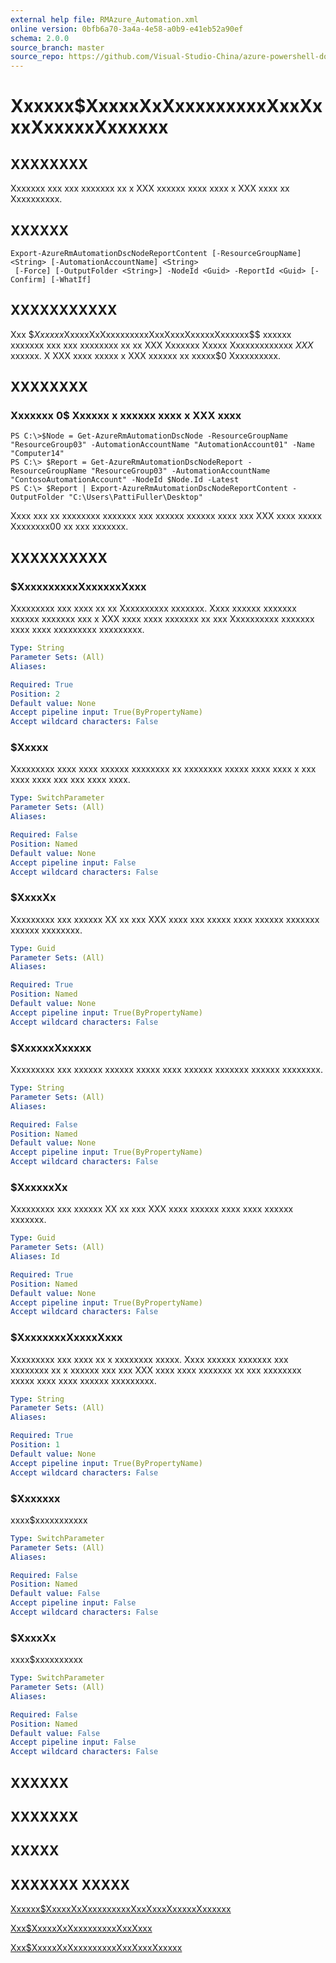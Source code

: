 ```yaml
---
external help file: RMAzure_Automation.xml
online version: 0bfb6a70-3a4a-4e58-a0b9-e41eb52a90ef
schema: 2.0.0
source_branch: master
source_repo: https://github.com/Visual-Studio-China/azure-powershell-docs-int
---
```


# Xxxxxx$XxxxxXxXxxxxxxxxxXxxXxxxXxxxxxXxxxxxx
## XXXXXXXX
Xxxxxxx xxx xxx xxxxxxx xx x XXX xxxxxx xxxx xxxx x XXX xxxx xx Xxxxxxxxxx.

## XXXXXX

```
Export-AzureRmAutomationDscNodeReportContent [-ResourceGroupName] <String> [-AutomationAccountName] <String>
 [-Force] [-OutputFolder <String>] -NodeId <Guid> -ReportId <Guid> [-Confirm] [-WhatIf]
```

## XXXXXXXXXXX
Xxx $$Xxxxxx$XxxxxXxXxxxxxxxxxXxxXxxxXxxxxxXxxxxxx$$ xxxxxx xxxxxxx xxx xxx xxxxxxxx xx xx XXX Xxxxxxx Xxxxx Xxxxxxxxxxxxx $XXX$ xxxxxx.
X XXX xxxx xxxxx x XXX xxxxxx xx xxxxx$0 Xxxxxxxxxx.

## XXXXXXXX

### Xxxxxxx 0$ Xxxxxx x xxxxxx xxxx x XXX xxxx
```
PS C:\>$Node = Get-AzureRmAutomationDscNode -ResourceGroupName "ResourceGroup03" -AutomationAccountName "AutomationAccount01" -Name "Computer14"
PS C:\> $Report = Get-AzureRmAutomationDscNodeReport -ResourceGroupName "ResourceGroup03" -AutomationAccountName "ContosoAutomationAccount" -NodeId $Node.Id -Latest
PS C:\> $Report | Export-AzureRmAutomationDscNodeReportContent -OutputFolder "C:\Users\PattiFuller\Desktop"
```

Xxxx xxx xx xxxxxxxx xxxxxxx xxx xxxxxx xxxxxx xxxx xxx XXX xxxx xxxxx Xxxxxxxx00 xx xxx xxxxxxx.

## XXXXXXXXXX

### $XxxxxxxxxxXxxxxxxXxxx
Xxxxxxxxx xxx xxxx xx xx Xxxxxxxxxx xxxxxxx.
Xxxx xxxxxx xxxxxxx xxxxxx xxxxxxx xxx x XXX xxxx xxxx xxxxxxx xx xxx Xxxxxxxxxx xxxxxxx xxxx xxxx xxxxxxxxx xxxxxxxxx.

```yaml
Type: String
Parameter Sets: (All)
Aliases: 

Required: True
Position: 2
Default value: None
Accept pipeline input: True(ByPropertyName)
Accept wildcard characters: False
```

### $Xxxxx
Xxxxxxxxx xxxx xxxx xxxxxx xxxxxxxx xx xxxxxxxx xxxxx xxxx xxxx x xxx xxxx xxxx xxx xxx xxxx xxxx.

```yaml
Type: SwitchParameter
Parameter Sets: (All)
Aliases: 

Required: False
Position: Named
Default value: None
Accept pipeline input: False
Accept wildcard characters: False
```

### $XxxxXx
Xxxxxxxxx xxx xxxxxx XX xx xxx XXX xxxx xxx xxxxx xxxx xxxxxx xxxxxxx xxxxxx xxxxxxxx.

```yaml
Type: Guid
Parameter Sets: (All)
Aliases: 

Required: True
Position: Named
Default value: None
Accept pipeline input: True(ByPropertyName)
Accept wildcard characters: False
```

### $XxxxxxXxxxxx
Xxxxxxxxx xxx xxxxxx xxxxxx xxxxx xxxx xxxxxx xxxxxxx xxxxxx xxxxxxxx.

```yaml
Type: String
Parameter Sets: (All)
Aliases: 

Required: False
Position: Named
Default value: None
Accept pipeline input: True(ByPropertyName)
Accept wildcard characters: False
```

### $XxxxxxXx
Xxxxxxxxx xxx xxxxxx XX xx xxx XXX xxxx xxxxxx xxxx xxxx xxxxxx xxxxxxx.

```yaml
Type: Guid
Parameter Sets: (All)
Aliases: Id

Required: True
Position: Named
Default value: None
Accept pipeline input: True(ByPropertyName)
Accept wildcard characters: False
```

### $XxxxxxxxXxxxxXxxx
Xxxxxxxxx xxx xxxx xx x xxxxxxxx xxxxx.
Xxxx xxxxxx xxxxxxx xxx xxxxxxxx xx x xxxxxx xxx xxx XXX xxxx xxxx xxxxxxx xx xxx xxxxxxxx xxxxx xxxx xxxx xxxxxx xxxxxxxxx.

```yaml
Type: String
Parameter Sets: (All)
Aliases: 

Required: True
Position: 1
Default value: None
Accept pipeline input: True(ByPropertyName)
Accept wildcard characters: False
```

### $Xxxxxxx
xxxx$xxxxxxxxxxx

```yaml
Type: SwitchParameter
Parameter Sets: (All)
Aliases: 

Required: False
Position: Named
Default value: False
Accept pipeline input: False
Accept wildcard characters: False
```

### $XxxxXx
xxxx$xxxxxxxxxx

```yaml
Type: SwitchParameter
Parameter Sets: (All)
Aliases: 

Required: False
Position: Named
Default value: False
Accept pipeline input: False
Accept wildcard characters: False
```

## XXXXXX

## XXXXXXX

## XXXXX

## XXXXXXX XXXXX

[Xxxxxx$XxxxxXxXxxxxxxxxxXxxXxxxXxxxxxXxxxxxx](0bfb6a70-3a4a-4e58-a0b9-e41eb52a90ef)

[Xxx$XxxxxXxXxxxxxxxxxXxxXxxx](19472f94-5827-4878-a17a-d7bb10932861)

[Xxx$XxxxxXxXxxxxxxxxxXxxXxxxXxxxxx](4e614479-d8a1-41bb-a8eb-8d833a314b54)


